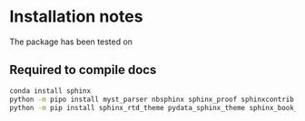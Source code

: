 # Installation notes

The package has been tested on 

## Required to compile docs

```bash
conda install sphinx
python -m pipo install myst_parser nbsphinx sphinx_proof sphinxcontrib.bibtex==2.5.0 IPython
python -m pip install sphinx_rtd_theme pydata_sphinx_theme sphinx_book_theme
```